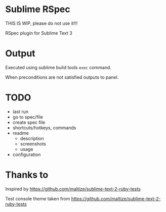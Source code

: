 # Sublime RSpec

THIS IS WIP, please do not use it!!!

RSpec plugin for Sublime Text 3

# Output

Executed using sublime build tools `exec` command.

When preconditions are not satisfied outputs to panel.

# TODO

* last run
* go to spec/file
* create spec file
* shortcuts/hotkeys, commands
* readme
  * description
  * screenshots
  * usage
* configuration

# Thanks to

Inspired by https://github.com/maltize/sublime-text-2-ruby-tests

Test console theme taken from https://github.com/maltize/sublime-text-2-ruby-tests
